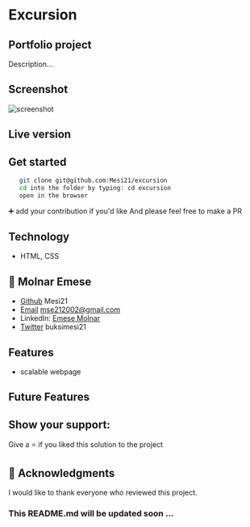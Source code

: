 # Excursion
## Portfolio project

Description... 

## Screenshot

![screenshot](#a-codecademy-project)

## Live version



## Get started

```bash
   git clone git@github.com:Mesi21/excursion
   cd into the folder by typing: cd excursion
   open in the browser 
```

 :heavy_plus_sign: add your contribution if you'd like
 And please feel free to make a PR

## Technology

- HTML, CSS

## 👥 Molnar Emese

  - [Github](https://github.com/Mesi21)  Mesi21
  - [Email](mailto:mse212002@gmail.com) mse212002@gmail.com
  - LinkedIn: [Emese Molnar](https://www.linkedin.com/in/emesemesimolnar/)   
  - [Twitter](https://twitter.com/buksimesi21) buksimesi21

    
## Features
- scalable webpage

## Future Features

## Show your support:

Give a ⭐️ if you liked this solution to the project

## 🙏 Acknowledgments

I would like to thank everyone who reviewed this project.


### This README.md will be updated soon ...